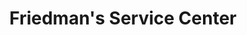 ---
title: "Friedman's Service Center"
url: /fountain-hill/friedmans-service-center/
shop: Autowerkstatt
---